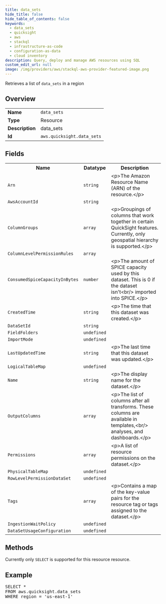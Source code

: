 ```yaml
---
title: data_sets
hide_title: false
hide_table_of_contents: false
keywords:
  - data_sets
  - quicksight
  - aws
  - stackql
  - infrastructure-as-code
  - configuration-as-data
  - cloud inventory
description: Query, deploy and manage AWS resources using SQL
custom_edit_url: null
image: /img/providers/aws/stackql-aws-provider-featured-image.png
---
```

Retrieves a list of <code>data_sets</code> in a region

## Overview
<table><tbody>
<tr><td><b>Name</b></td><td><code>data_sets</code></td></tr>
<tr><td><b>Type</b></td><td>Resource</td></tr>
<tr><td><b>Description</b></td><td>data_sets</td></tr>
<tr><td><b>Id</b></td><td><code>aws.quicksight.data_sets</code></td></tr>
</tbody></table>

## Fields
<table><tbody>
<tr><th>Name</th><th>Datatype</th><th>Description</th></tr>
<tr><td><code>Arn</code></td><td><code>string</code></td><td>&lt;p&gt;The Amazon Resource Name (ARN) of the resource.&lt;&#x2F;p&gt;</td></tr>
<tr><td><code>AwsAccountId</code></td><td><code>string</code></td><td></td></tr>
<tr><td><code>ColumnGroups</code></td><td><code>array</code></td><td>&lt;p&gt;Groupings of columns that work together in certain QuickSight features. Currently, only geospatial hierarchy is supported.&lt;&#x2F;p&gt;</td></tr>
<tr><td><code>ColumnLevelPermissionRules</code></td><td><code>array</code></td><td></td></tr>
<tr><td><code>ConsumedSpiceCapacityInBytes</code></td><td><code>number</code></td><td>&lt;p&gt;The amount of SPICE capacity used by this dataset. This is 0 if the dataset isn't&lt;br&#x2F;&gt;            imported into SPICE.&lt;&#x2F;p&gt;</td></tr>
<tr><td><code>CreatedTime</code></td><td><code>string</code></td><td>&lt;p&gt;The time that this dataset was created.&lt;&#x2F;p&gt;</td></tr>
<tr><td><code>DataSetId</code></td><td><code>string</code></td><td></td></tr>
<tr><td><code>FieldFolders</code></td><td><code>undefined</code></td><td></td></tr>
<tr><td><code>ImportMode</code></td><td><code>undefined</code></td><td></td></tr>
<tr><td><code>LastUpdatedTime</code></td><td><code>string</code></td><td>&lt;p&gt;The last time that this dataset was updated.&lt;&#x2F;p&gt;</td></tr>
<tr><td><code>LogicalTableMap</code></td><td><code>undefined</code></td><td></td></tr>
<tr><td><code>Name</code></td><td><code>string</code></td><td>&lt;p&gt;The display name for the dataset.&lt;&#x2F;p&gt;</td></tr>
<tr><td><code>OutputColumns</code></td><td><code>array</code></td><td>&lt;p&gt;The list of columns after all transforms. These columns are available in templates,&lt;br&#x2F;&gt;            analyses, and dashboards.&lt;&#x2F;p&gt;</td></tr>
<tr><td><code>Permissions</code></td><td><code>array</code></td><td>&lt;p&gt;A list of resource permissions on the dataset.&lt;&#x2F;p&gt;</td></tr>
<tr><td><code>PhysicalTableMap</code></td><td><code>undefined</code></td><td></td></tr>
<tr><td><code>RowLevelPermissionDataSet</code></td><td><code>undefined</code></td><td></td></tr>
<tr><td><code>Tags</code></td><td><code>array</code></td><td>&lt;p&gt;Contains a map of the key-value pairs for the resource tag or tags assigned to the dataset.&lt;&#x2F;p&gt;</td></tr>
<tr><td><code>IngestionWaitPolicy</code></td><td><code>undefined</code></td><td></td></tr>
<tr><td><code>DataSetUsageConfiguration</code></td><td><code>undefined</code></td><td></td></tr>

</tbody></table>

## Methods
Currently only <code>SELECT</code> is supported for this resource resource.

## Example
<pre>
SELECT *<br/>FROM aws.quicksight.data_sets<br/>WHERE region = 'us-east-1'
</pre>
